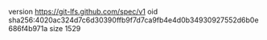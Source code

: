 version https://git-lfs.github.com/spec/v1
oid sha256:4020ac324d7c6d30390ffb9f7d7ca9fb4e4d0b34930927552d6b0e686f4b971a
size 1529
